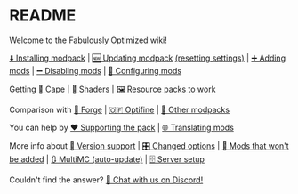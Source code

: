 # README

Welcome to the Fabulously Optimized wiki!

[⬇️ Installing modpack](./en-us/install-instructions.md) | [🆕 Updating modpack](./en-us/update-instructions.md) [(resetting settings)](./en-us/Update-instructions#resetting-settings.md) | [➕ Adding mods](./en-us/Adding-more-mods.md) | [➖ Disabling mods](./en-us/Disabling-mods.md) | [🔧 Configuring mods](./en-us/Configuring-the-game.md)

Getting [🦸 Cape](./en-us/Free-cape.md) | [🌅 Shaders](./en-us/Getting-shaders.md) | [🖼️ Resource packs to work](./en-us/Resource-pack-issues.md)

Comparison with [🧰 Forge](./en-us/Give-up-Forge.md) | [🇴​🇫 Optifine](./en-us/Give-up-Optifine.md) | [🔣 Other modpacks](./en-us/Principles.md)

You can help by [❤️ Supporting the pack](https://github.com/Fabulously-Optimized/fabulously-optimized/blob/main/CONTRIBUTING.md) | [🌐 Translating mods](./en-us/Language-support.md)

More info about [🔢 Version support](./en-us/version-support.md) | [🎛️ Changed options](./en-us/Changed-options.md) | [🙅 Mods that won't be added](./en-us/mods-that-wont-be-included.md) | [🔃 MultiMC (auto-update)](./en-us/multimc-auto-update.md) | [🗄️ Server setup](./en-us/server-setup.md)

Couldn't find the answer? [💬 Chat with us on Discord!](https://discord.gg/yxaXtaQqdB)
